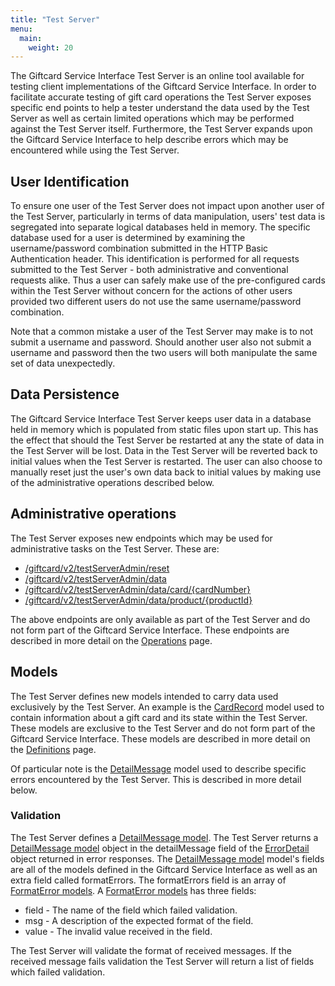 ```yaml
---
title: "Test Server"
menu:
  main:
    weight: 20
---
```


The Giftcard Service Interface Test Server is an online tool available for testing client implementations of the Giftcard Service Interface. In order to facilitate accurate testing of gift card operations the Test Server exposes specific end points to help a tester understand the data used by the Test Server as well as certain limited operations which may be performed against the Test Server itself. Furthermore, the Test Server expands upon the Giftcard Service Interface to help describe errors which may be encountered while using the Test Server.

## User Identification

To ensure one user of the Test Server does not impact upon another user of the Test Server, particularly in terms of data manipulation, users' test data is segregated into separate logical databases held in memory. The specific database used for a user is determined by examining the username/password combination submitted in the HTTP Basic Authentication header. This identification is performed for all requests submitted to the Test Server - both administrative and conventional requests alike. Thus a user can safely make use of the pre-configured cards within the Test Server without concern for the actions of other users provided two different users do not use the same username/password combination.

Note that a common mistake a user of the Test Server may make is to not submit a username and password. Should another user also not submit a username and password then the two users will both manipulate the same set of data unexpectedly.

## Data Persistence

The Giftcard Service Interface Test Server keeps user data in a database held in memory which is populated from static files upon start up. This has the effect that should the Test Server be restarted at any the state of data in the Test Server will be lost. Data in the Test Server will be reverted back to initial values when the Test Server is restarted. The user can also choose to manually reset just the user's own data back to initial values by making use of the administrative operations described below.

## Administrative operations

The Test Server exposes new endpoints which may be used for administrative tasks on the Test Server. These are:

- [/giftcard/v2/testServerAdmin/reset](/testing/specification/operations/#reset)
- [/giftcard/v2/testServerAdmin/data](/testing/specification/operations/#data)
- [/giftcard/v2/testServerAdmin/data/card/{cardNumber}](/testing/specification/operations/#singlecarddata)
- [/giftcard/v2/testServerAdmin/data/product/{productId}](/testing/specification/operations/#singleproductdata)

The above endpoints are only available as part of the Test Server and do not form part of the Giftcard Service Interface. These endpoints are described in more detail on the [Operations](/testing/specification/operations) page.

## Models

The Test Server defines new models intended to carry data used exclusively by the Test Server. An example is the [CardRecord](/testing/specification/definitions/#cardRecord) model used to contain information about a gift card and its state within the Test Server. These models are exclusive to the Test Server and do not form part of the Giftcard Service Interface. These models are described in more detail on the [Definitions](/testing/specification/definitions/) page.

Of particular note is the [DetailMessage](/testing/specification/definitions/#detailMessage) model used to describe specific errors encountered by the Test Server. This is described in more detail below.

### Validation

The Test Server defines a [DetailMessage model](/testing/specification/definitions/#DetailMessage). The Test Server returns a [DetailMessage model](/testing/specification/definitions/#DetailMessage) object in the detailMessage field of the [ErrorDetail](/testing/specification/operations/#errorDetail) object returned in error responses. The [DetailMessage model](/testing/specification/definitions/#DetailMessage) model's fields are all of the models defined in the Giftcard Service Interface as well as an extra field called formatErrors. The formatErrors field is an array of [FormatError models](/testing/specification/definitions/#FormatError). A [FormatError models](/testing/specification/definitions/#FormatError) has three fields:

- field - The name of the field which failed validation.
- msg - A description of the expected format of the field.
- value - The invalid value received in the field.

The Test Server will validate the format of received messages. If the received message fails validation the Test Server will return a list of fields which failed validation.
